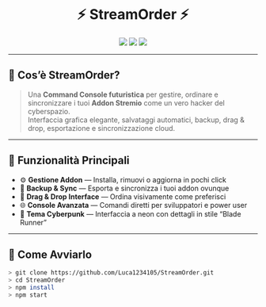 <h1 align="center">⚡ StreamOrder ⚡</h1>

<p align="center">
  <img src="https://img.shields.io/badge/Version-1.0.0-purple?style=for-the-badge&logo=stremio" />
  <img src="https://img.shields.io/badge/Build-Stable-cyan?style=for-the-badge" />
  <img src="https://img.shields.io/badge/Theme-Cyberpunk-ff00ff?style=for-the-badge&logoColor=white" />
</p>

---

## 💠 Cos’è StreamOrder?

> Una **Command Console futuristica** per gestire, ordinare e sincronizzare i tuoi **Addon Stremio** come un vero hacker del cyberspazio.  
> Interfaccia grafica elegante, salvataggi automatici, backup, drag & drop, esportazione e sincronizzazione cloud.

---

## 🧠 Funzionalità Principali

- ⚙️ **Gestione Addon** — Installa, rimuovi o aggiorna in pochi click  
- 💾 **Backup & Sync** — Esporta e sincronizza i tuoi addon ovunque  
- 🧩 **Drag & Drop Interface** — Ordina visivamente come preferisci  
- 🌐 **Console Avanzata** — Comandi diretti per sviluppatori e power user  
- 🧬 **Tema Cyberpunk** — Interfaccia a neon con dettagli in stile “Blade Runner”

---

## 🚀 Come Avviarlo

```bash
> git clone https://github.com/Luca1234105/StreamOrder.git
> cd StreamOrder
> npm install
> npm start
